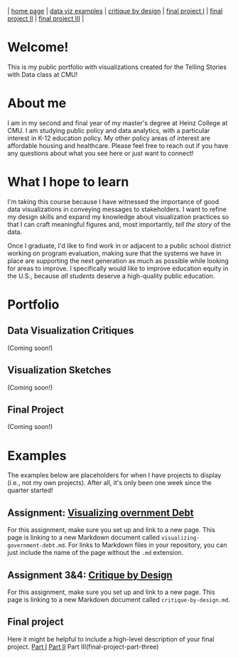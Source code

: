 | [home page](https://cmustudent.github.io/tswd-portfolio-templates/) | [data viz examples](dataviz-examples) | [critique by design](critique-by-design) | [final project I](final-project-part-one) | [final project II](final-project-part-two) | [final project III](final-project-part-three) |

# Welcome!
This is my public portfolio with visualizations created for the Telling Stories with Data class at CMU! 

# About me
I am in my second and final year of my master's degree at Heinz College at CMU. I am studying public policy and data analytics, with a particular interest in K-12 education policy. My other policy areas of interest are affordable housing and healthcare. Please feel free to reach out if you have any questions about what you see here or just want to connect!

# What I hope to learn
I'm taking this course because I have witnessed the importance of good data visualizations in conveying messages to stakeholders. I want to refine my design skills and expand my knowledge about visualization practices so that I can craft meaningful figures and, most importantly, *tell the story* of the data.

Once I graduate, I'd like to find work in or adjacent to a public school district working on program evaluation, making sure that the systems we have in place are supporting the next generation as much as possible while looking for areas to improve. I specifically would like to improve education equity in the U.S., because *all students* deserve a high-quality public education.

# Portfolio

## Data Visualization Critiques
(Coming soon!)

## Visualization Sketches
(Coming soon!)

## Final Project
(Coming soon!)

# Examples
The examples below are placeholders for when I have projects to display (i.e., not my own projects). After all, it's only been one week since the quarter started!

## Assignment: [Visualizing overnment Debt](visualizing-government-debt)
For this assignment, make sure you set up and link to a new page.  This page is linking to a new Markdown document called `visualizing-government-debt.md`.  For links to Markdown files in your repository, you can just include the name of the page without the `.md` extension. 

## Assignment 3&4: [Critique by Design](critique-by-design)
For this assignment, make sure you set up and link to a new page.  This page is linking to a new Markdown document called `critique-by-design.md`.  

## Final project
Here it might be helpful to include a high-level description of your final project. 
[Part I](final-project-part-one)
[Part II](final-project-part-two)
Part III(final-project-part-three)
